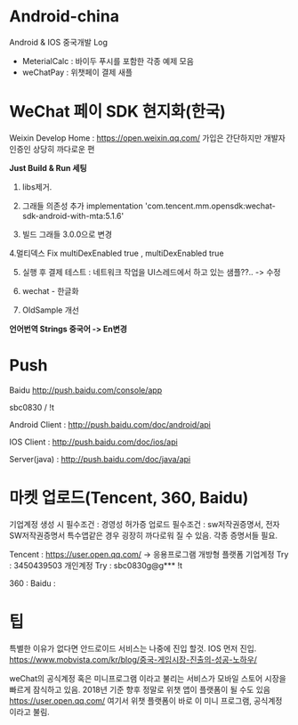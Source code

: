 # Android-china
Android & IOS 중국개발 Log
- MeterialCalc : 바이두 푸시를 포함한 각종 예제 모음
 - weChatPay  : 위챗페이 결제 새플


# WeChat 페이 SDK 현지화(한국)
Weixin Develop Home : https://open.weixin.qq.com/
가입은 간단하지만 개발자 인증인 상당히 까다로운 편

**Just Build & Run 세팅**

1. libs제거.

2. 그래들 의존성 추가 implementation 'com.tencent.mm.opensdk:wechat-sdk-android-with-mta:5.1.6'

3. 빌드 그래들 3.0.0으로 변경 

4.멀티덱스 Fix multiDexEnabled true , multiDexEnabled true

5. 실행 후 결제 테스트 : 네트워크 작업을 UI스레드에서 하고 있는 샘플??.. -> 수정

6. wechat - 한글화

7. OldSample 개선


**언어번역 Strings 중국어 -> En변경** 

# Push
 Baidu http://push.baidu.com/console/app
 
 sbc0830 / !t
 
 Android Client : http://push.baidu.com/doc/android/api
  
 IOS Client : http://push.baidu.com/doc/ios/api
  
 Server(java) : http://push.baidu.com/doc/java/api
  
  
# 마켓 업로드(Tencent, 360, Baidu)

 기업계정 생성 시 필수조건 : 경영성 허가증
 업로드 필수조건 : sw저작권증명서, 전자 SW저작권증명서
 특수앱같은 경우 굉장히 까다로워 질 수 있음. 각종 증명서들 필요.

 Tencent : https://user.open.qq.com/ -> 응용프로그램 개방형 플랫폼
 기업계정 Try : 3450439503
 개인계정 Try : sbc0830g@g***
 !t
 
 360     : 
 Baidu   : 
 
 
 
 # 팁
  특별한 이유가 없다면 안드로이드 서비스는 나중에 진입 할것. IOS 먼저 진입.
   https://www.mobvista.com/kr/blog/중국-게임시장-진출의-성공-노하우/
   
  
   weChat의 공식계정 혹은 미니프로그램 이라고 불리는 서비스가 모바일 스토어 시장을 빠르게 잠식하고 있음.
   2018년 기준 향후 정말로 위챗 앱이 플랫폼이 될 수도 있음 
   https://user.open.qq.com/ 여기서 위챗 플랫폼이 바로 이 미니 프로그램, 공식계정 이라고 불림.
   
